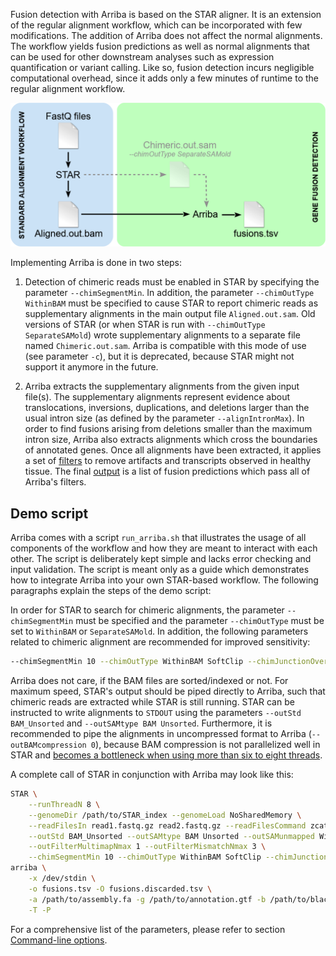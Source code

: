 Fusion detection with Arriba is based on the STAR aligner. It is an extension of the regular alignment workflow, which can be incorporated with few modifications. The addition of Arriba does not affect the normal alignments. The workflow yields fusion predictions as well as normal alignments that can be used for other downstream analyses such as expression quantification or variant calling. Like so, fusion detection incurs negligible computational overhead, since it adds only a few minutes of runtime to the regular alignment workflow.

![workflow](workflow.png)

Implementing Arriba is done in two steps:

1. Detection of chimeric reads must be enabled in STAR by specifying the parameter `--chimSegmentMin`. In addition, the parameter `--chimOutType WithinBAM` must be specified to cause STAR to report chimeric reads as supplementary alignments in the main output file `Aligned.out.sam`. Old versions of STAR (or when STAR is run with `--chimOutType SeparateSAMold`) wrote supplementary alignments to a separate file named `Chimeric.out.sam`. Arriba is compatible with this mode of use (see parameter `-c`), but it is deprecated, because STAR might not support it anymore in the future.

2. Arriba extracts the supplementary alignments from the given input file(s). The supplementary alignments represent evidence about translocations, inversions, duplications, and deletions larger than the usual intron size (as defined by the parameter `--alignIntronMax`). In order to find fusions arising from deletions smaller than the maximum intron size, Arriba also extracts alignments which cross the boundaries of annotated genes. Once all alignments have been extracted, it applies a set of [filters](internal-algorithm.md) to remove artifacts and transcripts observed in healthy tissue. The final [output](output-files.md) is a list of fusion predictions which pass all of Arriba's filters.

Demo script
-----------

Arriba comes with a script `run_arriba.sh` that illustrates the usage of all components of the workflow and how they are meant to interact with each other. The script is deliberately kept simple and lacks error checking and input validation. The script is meant only as a guide which demonstrates how to integrate Arriba into your own STAR-based workflow. The following paragraphs explain the steps of the demo script:

In order for STAR to search for chimeric alignments, the parameter `--chimSegmentMin` must be specified and the parameter `--chimOutType` must be set to `WithinBAM` or `SeparateSAMold`. In addition, the following parameters related to chimeric alignment are recommended for improved sensitivity:

```bash
--chimSegmentMin 10 --chimOutType WithinBAM SoftClip --chimJunctionOverhangMin 10 --chimScoreMin 1 --chimScoreDropMax 30 --chimScoreJunctionNonGTAG 0 --chimScoreSeparation 1 --alignSJstitchMismatchNmax 5 -1 5 5 --chimSegmentReadGapMax 3
```

Arriba does not care, if the BAM files are sorted/indexed or not. For maximum speed, STAR's output should be piped directly to Arriba, such that chimeric reads are extracted while STAR is still running. STAR can be instructed to write alignments to `STDOUT` using the parameters `--outStd BAM_Unsorted` and `--outSAMtype BAM Unsorted`. Furthermore, it is recommended to pipe the alignments in uncompressed format to Arriba (`--outBAMcompression 0`), because BAM compression is not parallelized well in STAR and [becomes a bottleneck when using more than six to eight threads](https://github.com/alexdobin/STAR/issues/351).

A complete call of STAR in conjunction with Arriba may look like this:

```bash
STAR \
	--runThreadN 8 \
	--genomeDir /path/to/STAR_index --genomeLoad NoSharedMemory \
	--readFilesIn read1.fastq.gz read2.fastq.gz --readFilesCommand zcat \
	--outStd BAM_Unsorted --outSAMtype BAM Unsorted --outSAMunmapped Within --outBAMcompression 0 \
	--outFilterMultimapNmax 1 --outFilterMismatchNmax 3 \
	--chimSegmentMin 10 --chimOutType WithinBAM SoftClip --chimJunctionOverhangMin 10 --chimScoreMin 1 --chimScoreDropMax 30 --chimScoreJunctionNonGTAG 0 --chimScoreSeparation 1 --alignSJstitchMismatchNmax 5 -1 5 5 --chimSegmentReadGapMax 3 |
arriba \
	-x /dev/stdin \
	-o fusions.tsv -O fusions.discarded.tsv \
	-a /path/to/assembly.fa -g /path/to/annotation.gtf -b /path/to/blacklist.tsv.gz \
	-T -P
```

For a comprehensive list of the parameters, please refer to section [Command-line options](command-line-options.md).

